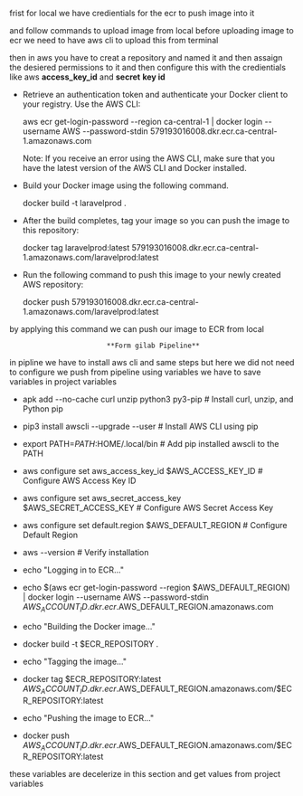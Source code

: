 frist for local we have credientials for the ecr to push image into it

and follow commands to upload image from local
before uploading image to ecr we need to have aws cli to upload this from terminal

then in aws you have to creat a repository and named it and then assaign the desiered permissions to it and then configure this with the credientials like aws **access_key_id** and **secret** **key id**

- Retrieve an authentication token and authenticate your Docker client to your registry. Use the AWS CLI:
    
    aws ecr get-login-password --region ca-central-1 | docker login --username AWS --password-stdin 579193016008.dkr.ecr.ca-central-1.amazonaws.com
    
    Note: If you receive an error using the AWS CLI, make sure that you have the latest version of the AWS CLI and Docker installed.
    

- Build your Docker image using the following command.
    
    docker build -t laravelprod .
    

- After the build completes, tag your image so you can push the image to this repository:
    
    docker tag laravelprod:latest 579193016008.dkr.ecr.ca-central-1.amazonaws.com/laravelprod:latest
    

- Run the following command to push this image to your newly created AWS repository:
    
    docker push 579193016008.dkr.ecr.ca-central-1.amazonaws.com/laravelprod:latest

by applying this command we can push our image to ECR from local  


							**Form gilab Pipeline**


in pipline we have to install aws cli and same steps but here we did not need to configure we push from pipeline using variables we have to save variables in project variables

- apk add --no-cache curl unzip python3 py3-pip # Install curl, unzip, and Python pip

- pip3 install awscli --upgrade --user # Install AWS CLI using pip

- export PATH=$PATH:$HOME/.local/bin # Add pip installed awscli to the PATH

- aws configure set aws_access_key_id $AWS_ACCESS_KEY_ID # Configure AWS Access Key ID

- aws configure set aws_secret_access_key $AWS_SECRET_ACCESS_KEY # Configure AWS Secret Access Key

- aws configure set default.region $AWS_DEFAULT_REGION # Configure Default Region

- aws --version # Verify installation


- echo "Logging in to ECR..."

- echo $(aws ecr get-login-password --region $AWS_DEFAULT_REGION) | docker login --username AWS --password-stdin $AWS_ACCOUNT_ID.dkr.ecr.$AWS_DEFAULT_REGION.amazonaws.com

- echo "Building the Docker image..."

- docker build -t $ECR_REPOSITORY .

- echo "Tagging the image..."

- docker tag $ECR_REPOSITORY:latest $AWS_ACCOUNT_ID.dkr.ecr.$AWS_DEFAULT_REGION.amazonaws.com/$ECR_REPOSITORY:latest

- echo "Pushing the image to ECR..."

- docker push $AWS_ACCOUNT_ID.dkr.ecr.$AWS_DEFAULT_REGION.amazonaws.com/$ECR_REPOSITORY:latest

these variables are decelerize in this section and get values from project variables